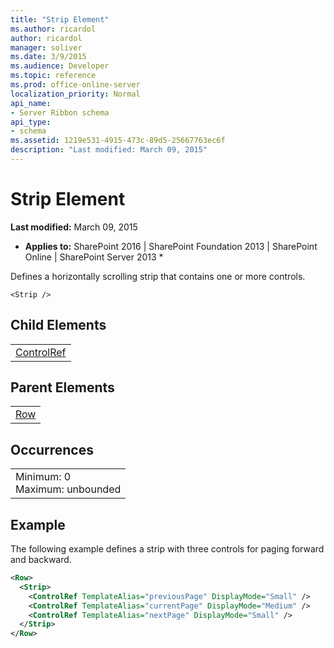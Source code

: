 ```yaml
---
title: "Strip Element"
ms.author: ricardol
author: ricardol
manager: soliver
ms.date: 3/9/2015
ms.audience: Developer
ms.topic: reference
ms.prod: office-online-server
localization_priority: Normal
api_name:
- Server Ribbon schema
api_type:
- schema
ms.assetid: 1219e531-4915-473c-89d5-25667763ec6f
description: "Last modified: March 09, 2015"
---
```


# Strip Element

 **Last modified:** March 09, 2015 
  
 * **Applies to:** SharePoint 2016 | SharePoint Foundation 2013 | SharePoint Online | SharePoint Server 2013 * 
  
Defines a horizontally scrolling strip that contains one or more controls.
  
```
<Strip />
```

## Child Elements

||
|:-----|
|[ControlRef](controlref-element.md)|
   
## Parent Elements

||
|:-----|
|[Row](row-element.md)|
   
## Occurrences

||
|:-----|
|Minimum: 0  <br/> Maximum: unbounded  <br/> |
   
## Example

The following example defines a strip with three controls for paging forward and backward.
  
```XML
<Row>
  <Strip>
    <ControlRef TemplateAlias="previousPage" DisplayMode="Small" />
    <ControlRef TemplateAlias="currentPage" DisplayMode="Medium" />
    <ControlRef TemplateAlias="nextPage" DisplayMode="Small" />
  </Strip>
</Row>
```


